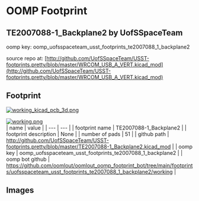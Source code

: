 # OOMP Footprint  
## TE2007088-1_Backplane2  by UofSSpaceTeam  
  
oomp key: oomp_uofsspaceteam_usst_footprints_te2007088_1_backplane2  
  
source repo at: [http://github.com/UofSSpaceTeam/USST-footprints.pretty/blob/master/WRCOM_USB_A_VERT.kicad_mod](http://github.com/UofSSpaceTeam/USST-footprints.pretty/blob/master/WRCOM_USB_A_VERT.kicad_mod)  
## Footprint  
  
[![working_kicad_pcb_3d.png](working_kicad_pcb_3d_600.png)](working_kicad_pcb_3d.png)  
  
[![working.png](working_600.png)](working.png)  
| name | value | 
| --- | --- | 
| footprint name | TE2007088-1_Backplane2 | 
| footprint description | None | 
| number of pads | 51 | 
| github path | http://github.com/UofSSpaceTeam/USST-footprints.pretty/blob/master/TE2007088-1_Backplane2.kicad_mod | 
| oomp key | oomp_uofsspaceteam_usst_footprints_te2007088_1_backplane2 | 
| oomp bot github | https://github.com/oomlout/oomlout_oomp_footprint_bot/tree/main/footprints/uofsspaceteam_usst_footprints_te2007088_1_backplane2/working | 
## Images  
